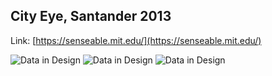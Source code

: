 ## City Eye, Santander 2013

Link: [https://senseable.mit.edu/](https://senseable.mit.edu/)

![Data in Design](https://namjulee.github.io/njs-lab-public/project/2013-city-eye/2013-city-eye-01.jpg)
![Data in Design](https://namjulee.github.io/njs-lab-public/project/2013-city-eye/2013-city-eye-02.jpg)
![Data in Design](https://namjulee.github.io/njs-lab-public/project/2013-city-eye/2013-city-eye-03.jpg)